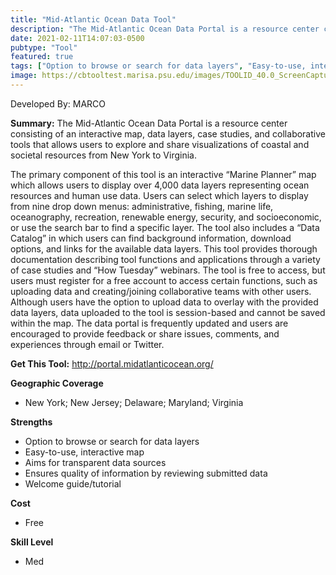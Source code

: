 ```yaml
---
title: "Mid-Atlantic Ocean Data Tool"
description: "The Mid-Atlantic Ocean Data Portal is a resource center consisting of an interactive map, data layers, case studies, and collaborative tools that allows users to explore and share visualizations of coastal and social resources between New York and Virginia."
date: 2021-02-11T14:07:03-0500
pubtype: "Tool"
featured: true
tags: ["Option to browse or search for data layers", "Easy-to-use, interactive map", "Aims for transparent data sources", "Ensures quality of information by reviewing submitted data", "Welcome guide/tutorial"]
image: https://cbtooltest.marisa.psu.edu/images/TOOLID_40.0_ScreenCapture-1.png
---
```

Developed By: MARCO

**Summary:** The Mid-Atlantic Ocean Data Portal is a resource center consisting of an interactive map, data layers, case studies, and collaborative tools that allows users to explore and share visualizations of coastal and societal resources from New York to Virginia. 

The primary component of this tool is an interactive “Marine Planner” map which allows users to display over 4,000 data layers representing ocean resources and human use data. Users can select which layers to display from nine drop down menus: administrative, fishing, marine life, oceanography, recreation, renewable energy, security, and socioeconomic, or use the search bar to find a specific layer. The tool also includes a “Data Catalog” in which users can find background information, download options, and links for the available data layers. This tool provides thorough documentation describing tool functions and applications through a variety of case studies and “How Tuesday” webinars. The tool is free to access, but users must register for a free account to access certain functions, such as uploading data and creating/joining collaborative teams with other users. Although users have the option to upload data to overlay with the provided data layers, data uploaded to the tool is session-based and cannot be saved within the map. The data portal is frequently updated and users are encouraged to provide feedback or share issues, comments, and experiences through email or Twitter.

__**Get This Tool:**__ http://portal.midatlanticocean.org/

__**Geographic Coverage**__
- New York; New Jersey; Delaware; Maryland; Virginia

__**Strengths**__
-  Option to browse or search for data layers
-  Easy-to-use, interactive map
-  Aims for transparent data sources
-  Ensures quality of information by reviewing submitted data
-  Welcome guide/tutorial

__**Cost**__
- Free

__**Skill Level**__
- Med
